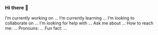 ### Hi there 👋
I’m currently working on ...
I’m currently learning ...
I’m looking to collaborate on ...
I’m looking for help with ...
Ask me about ...
How to reach me: ...
Pronouns: ...
Fun fact: ...
